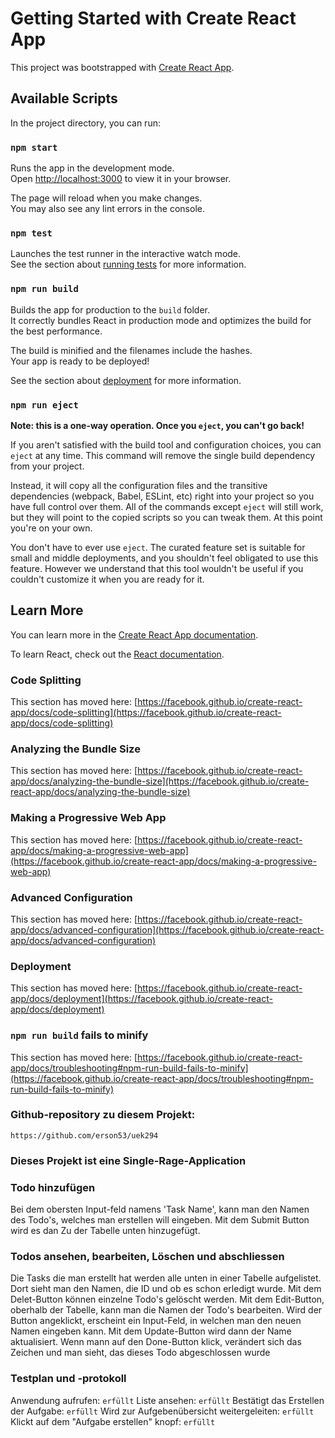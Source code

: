 # Getting Started with Create React App

This project was bootstrapped with [Create React App](https://github.com/facebook/create-react-app).

## Available Scripts

In the project directory, you can run:

### `npm start`

Runs the app in the development mode.\
Open [http://localhost:3000](http://localhost:3000) to view it in your browser.

The page will reload when you make changes.\
You may also see any lint errors in the console.

### `npm test`

Launches the test runner in the interactive watch mode.\
See the section about [running tests](https://facebook.github.io/create-react-app/docs/running-tests) for more information.

### `npm run build`

Builds the app for production to the `build` folder.\
It correctly bundles React in production mode and optimizes the build for the best performance.

The build is minified and the filenames include the hashes.\
Your app is ready to be deployed!

See the section about [deployment](https://facebook.github.io/create-react-app/docs/deployment) for more information.

### `npm run eject`

**Note: this is a one-way operation. Once you `eject`, you can't go back!**

If you aren't satisfied with the build tool and configuration choices, you can `eject` at any time. This command will remove the single build dependency from your project.

Instead, it will copy all the configuration files and the transitive dependencies (webpack, Babel, ESLint, etc) right into your project so you have full control over them. All of the commands except `eject` will still work, but they will point to the copied scripts so you can tweak them. At this point you're on your own.

You don't have to ever use `eject`. The curated feature set is suitable for small and middle deployments, and you shouldn't feel obligated to use this feature. However we understand that this tool wouldn't be useful if you couldn't customize it when you are ready for it.

## Learn More

You can learn more in the [Create React App documentation](https://facebook.github.io/create-react-app/docs/getting-started).

To learn React, check out the [React documentation](https://reactjs.org/).

### Code Splitting

This section has moved here: [https://facebook.github.io/create-react-app/docs/code-splitting](https://facebook.github.io/create-react-app/docs/code-splitting)

### Analyzing the Bundle Size

This section has moved here: [https://facebook.github.io/create-react-app/docs/analyzing-the-bundle-size](https://facebook.github.io/create-react-app/docs/analyzing-the-bundle-size)

### Making a Progressive Web App

This section has moved here: [https://facebook.github.io/create-react-app/docs/making-a-progressive-web-app](https://facebook.github.io/create-react-app/docs/making-a-progressive-web-app)

### Advanced Configuration

This section has moved here: [https://facebook.github.io/create-react-app/docs/advanced-configuration](https://facebook.github.io/create-react-app/docs/advanced-configuration)

### Deployment

This section has moved here: [https://facebook.github.io/create-react-app/docs/deployment](https://facebook.github.io/create-react-app/docs/deployment)

### `npm run build` fails to minify

This section has moved here: [https://facebook.github.io/create-react-app/docs/troubleshooting#npm-run-build-fails-to-minify](https://facebook.github.io/create-react-app/docs/troubleshooting#npm-run-build-fails-to-minify)




### Github-repository zu diesem Projekt:
`https://github.com/erson53/uek294`

### Dieses Projekt ist eine Single-Rage-Application

### Todo hinzufügen
Bei dem obersten Input-feld namens 'Task Name', kann man den Namen des Todo's, welches man erstellen will eingeben. Mit dem Submit Button wird es dan Zu der Tabelle unten hinzugefügt.

### Todos ansehen, bearbeiten, Löschen und abschliessen
Die Tasks die man erstellt hat werden alle unten in einer Tabelle aufgelistet. Dort sieht man den Namen, die ID und ob es schon erledigt wurde. Mit dem Delet-Button können einzelne Todo's gelöscht werden. Mit dem Edit-Button, oberhalb der Tabelle, kann man die Namen der Todo's bearbeiten. Wird der Button angeklickt, erscheint ein Input-Feld, in welchen man den neuen Namen eingeben kann. Mit dem Update-Button wird dann der Name aktualisiert. Wenn mann auf den Done-Button klick, verändert sich das Zeichen und man sieht, das dieses Todo abgeschlossen wurde


### Testplan und -protokoll
Anwendung aufrufen: `erfüllt`
Liste ansehen: `erfüllt`
Bestätigt das Erstellen der Aufgabe: `erfüllt`
Wird zur Aufgebenübersicht weitergeleiten: `erfüllt`
Klickt auf dem "Aufgabe erstellen" knopf: `erfüllt`
